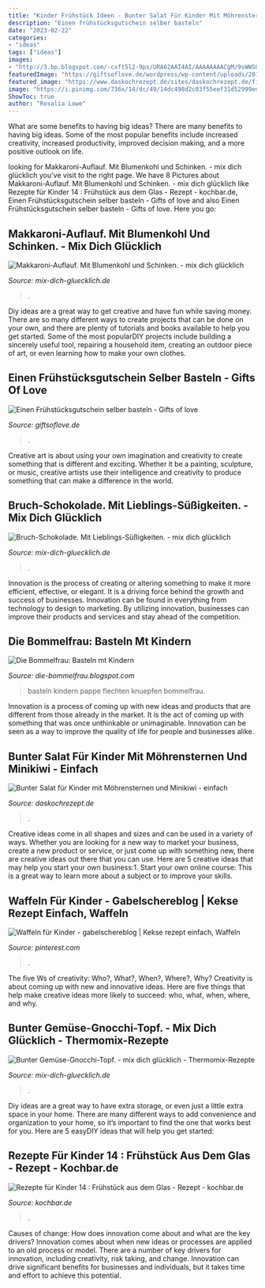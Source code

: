 ```yaml
---
title: "Kinder Frühstück Ideen - Bunter Salat Für Kinder Mit Möhrensternen Und Minikiwi"
description: "Einen frühstücksgutschein selber basteln"
date: "2023-02-22"
categories:
- "ideas"
tags: ["ideas"]
images:
- "http://3.bp.blogspot.com/-cxft5l2-9ps/URA62AAI4AI/AAAAAAAACgM/9sWWSQI5stc/s1600/DSCF1453.JPG"
featuredImage: "https://giftsoflove.de/wordpress/wp-content/uploads/2016/03/fruehstuecksgutschein1.jpg"
featured_image: "https://www.daskochrezept.de/sites/daskochrezept.de/files/styles/facebook/public/rezepte/2010/5/Bunter-Salat-fuer-Kinder-mit-Moehrensternen-und-Minikiwi-4bec3f8eb82cf.jpg?h=ae969880&amp;itok=B5ZnaIN7"
image: "https://i.pinimg.com/736x/14/dc/49/14dc498d2c03f55eef31d52999ed6ae1.jpg"
ShowToc: true
author: "Rosalia Lowe"
---
```



What are some benefits to having big ideas?
There are many benefits to having big ideas. Some of the most popular benefits include increased creativity, increased productivity, improved decision making, and a more positive outlook on life.

	

		
looking for Makkaroni-Auflauf. Mit Blumenkohl und Schinken. - mix dich glücklich you've visit to the right page. We have 8 Pictures about Makkaroni-Auflauf. Mit Blumenkohl und Schinken. - mix dich glücklich like Rezepte für Kinder 14 : Frühstück aus dem Glas - Rezept - kochbar.de, Einen Frühstücksgutschein selber basteln - Gifts of love and also Einen Frühstücksgutschein selber basteln - Gifts of love. Here you go:
		
    
## Makkaroni-Auflauf. Mit Blumenkohl Und Schinken. - Mix Dich Glücklich

<img loading=lazy src="https://image.jimcdn.com/app/cms/image/transf/dimension=1920x1024:format=jpg/path/s1de08a80c538a39f/image/i57ec302c5a713449/version/1519157021/makkaroni-blumenkohl-schinken-auflauf-ohne-vorkochen-der-nudeln-schnell-gemacht-express-rezept-für-viele-bei-besuch.jpg" onerror="this.onerror=null;this.src='https://tse4.mm.bing.net/th?id=OIP.UrkRuTTFEVFP4PnOoYe0HAHaF5&amp;pid=15.1';" alt="Makkaroni-Auflauf. Mit Blumenkohl und Schinken. - mix dich glücklich">

_Source: mix-dich-gluecklich.de_

>. 

	

Diy ideas are a great way to get creative and have fun while saving money. There are so many different ways to create projects that can be done on your own, and there are plenty of tutorials and books available to help you get started. Some of the most popularDIY projects include building a sincerely useful tool, repairing a household item, creating an outdoor piece of art, or even learning how to make your own clothes.

    
## Einen Frühstücksgutschein Selber Basteln - Gifts Of Love

<img loading=lazy src="https://giftsoflove.de/wordpress/wp-content/uploads/2016/03/fruehstuecksgutschein1.jpg" onerror="this.onerror=null;this.src='https://tse3.mm.bing.net/th?id=OIP.pfxDcIkzyj5TidDrP3dG_wHaHa&amp;pid=15.1';" alt="Einen Frühstücksgutschein selber basteln - Gifts of love">

_Source: giftsoflove.de_

>. 

	

Creative art is about using your own imagination and creativity to create something that is different and exciting. Whether it be a painting, sculpture, or music, creative artists use their intelligence and creativity to produce something that can make a difference in the world.

    
## Bruch-Schokolade. Mit Lieblings-Süßigkeiten. - Mix Dich Glücklich

<img loading=lazy src="https://image.jimcdn.com/app/cms/image/transf/dimension=1920x1024:format=jpg/path/s1de08a80c538a39f/image/i333ed211beb03d32/version/1521484868/bruchschokolade-mit-süßigkeiten-selbst-gemacht.jpg" onerror="this.onerror=null;this.src='https://tse1.mm.bing.net/th?id=OIP.fZ-HOEE12F_HL-ylP6gVWwHaGF&amp;pid=15.1';" alt="Bruch-Schokolade. Mit Lieblings-Süßigkeiten. - mix dich glücklich">

_Source: mix-dich-gluecklich.de_

>. 

	

Innovation is the process of creating or altering something to make it more efficient, effective, or elegant. It is a driving force behind the growth and success of businesses. Innovation can be found in everything from technology to design to marketing. By utilizing innovation, businesses can improve their products and services and stay ahead of the competition.

    
## Die Bommelfrau: Basteln Mt Kindern

<img loading=lazy src="http://3.bp.blogspot.com/-cxft5l2-9ps/URA62AAI4AI/AAAAAAAACgM/9sWWSQI5stc/s1600/DSCF1453.JPG" onerror="this.onerror=null;this.src='https://tse4.mm.bing.net/th?id=OIP.M80ha-Lld9txuNbcdSWj9AHaFj&amp;pid=15.1';" alt="Die Bommelfrau: Basteln mt Kindern">

_Source: die-bommelfrau.blogspot.com_

>basteln kindern pappe flechten knuepfen bommelfrau. 

	

Innovation is a process of coming up with new ideas and products that are different from those already in the market. It is the act of coming up with something that was once unthinkable or unimaginable. Innovation can be seen as a way to improve the quality of life for people and businesses alike.

    
## Bunter Salat Für Kinder Mit Möhrensternen Und Minikiwi - Einfach

<img loading=lazy src="https://www.daskochrezept.de/sites/daskochrezept.de/files/styles/facebook/public/rezepte/2010/5/Bunter-Salat-fuer-Kinder-mit-Moehrensternen-und-Minikiwi-4bec3f8eb82cf.jpg?h=ae969880&amp;itok=B5ZnaIN7" onerror="this.onerror=null;this.src='https://tse4.mm.bing.net/th?id=OIP.v9aIY4_rsTlKFzANKPwW7AHaD4&amp;pid=15.1';" alt="Bunter Salat für Kinder mit Möhrensternen und Minikiwi - einfach">

_Source: daskochrezept.de_

>. 

	

Creative ideas come in all shapes and sizes and can be used in a variety of ways. Whether you are looking for a new way to market your business, create a new product or service, or just come up with something new, there are creative ideas out there that you can use. Here are 5 creative ideas that may help you start your own business:1. Start your own online course: This is a great way to learn more about a subject or to improve your skills.

    
## Waffeln Für Kinder - Gabelschereblog | Kekse Rezept Einfach, Waffeln

<img loading=lazy src="https://i.pinimg.com/736x/14/dc/49/14dc498d2c03f55eef31d52999ed6ae1.jpg" onerror="this.onerror=null;this.src='https://tse3.mm.bing.net/th?id=OIP.i2TvcOEEzEHNX5APMkKLvQHaHa&amp;pid=15.1';" alt="Waffeln für Kinder - gabelschereblog | Kekse rezept einfach, Waffeln">

_Source: pinterest.com_

>. 

	

The five Ws of creativity: Who?, What?, When?, Where?, Why?
Creativity is about coming up with new and innovative ideas. Here are five things that help make creative ideas more likely to succeed: who, what, when, where, and why.

    
## Bunter Gemüse-Gnocchi-Topf. - Mix Dich Glücklich - Thermomix-Rezepte

<img loading=lazy src="https://image.jimcdn.com/app/cms/image/transf/dimension=1920x1024:format=jpg/path/s1de08a80c538a39f/image/i588efdd6202c930a/version/1609757019/bunter-gemüse-gnocchi-topf-mit-viel-gemüse-und-einer-cremigen-soße-all-in-one-rezept-für-den-thermomix-vegetarisch-vegan-machbar.jpg" onerror="this.onerror=null;this.src='https://tse4.mm.bing.net/th?id=OIP.AMF_h6pj_mOmSAHRtTEV1QHaJU&amp;pid=15.1';" alt="Bunter Gemüse-Gnocchi-Topf. - mix dich glücklich - Thermomix-Rezepte">

_Source: mix-dich-gluecklich.de_

>. 

	

Diy ideas are a great way to have extra storage, or even just a little extra space in your home. There are many different ways to add convenience and organization to your home, so it’s important to find the one that works best for you. Here are 5 easyDIY ideas that will help you get started: 

    
## Rezepte Für Kinder 14 : Frühstück Aus Dem Glas - Rezept - Kochbar.de

<img loading=lazy src="https://ais.kochbar.de/kbrezept/433437_545560/1500x1500/rezepte-fuer-kinder-14-fruehstueck-aus-dem-glas-rezept.jpg" onerror="this.onerror=null;this.src='https://tse4.mm.bing.net/th?id=OIP.eQWoIcMiXPp1ythaso9QEgHaHN&amp;pid=15.1';" alt="Rezepte für Kinder 14 : Frühstück aus dem Glas - Rezept - kochbar.de">

_Source: kochbar.de_

>. 

	

Causes of change: How does innovation come about and what are the key drivers?
Innovation comes about when new ideas or processes are applied to an old process or model. There are a number of key drivers for innovation, including creativity, risk taking, and change. Innovation can drive significant benefits for businesses and individuals, but it takes time and effort to achieve this potential.

